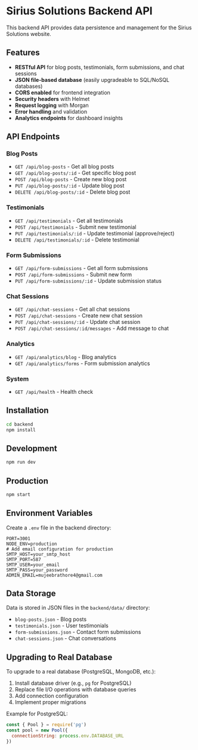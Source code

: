 # Sirius Solutions Backend API

This backend API provides data persistence and management for the Sirius Solutions website.

## Features

- **RESTful API** for blog posts, testimonials, form submissions, and chat sessions
- **JSON file-based database** (easily upgradeable to SQL/NoSQL databases)
- **CORS enabled** for frontend integration
- **Security headers** with Helmet
- **Request logging** with Morgan
- **Error handling** and validation
- **Analytics endpoints** for dashboard insights

## API Endpoints

### Blog Posts
- `GET /api/blog-posts` - Get all blog posts
- `GET /api/blog-posts/:id` - Get specific blog post
- `POST /api/blog-posts` - Create new blog post
- `PUT /api/blog-posts/:id` - Update blog post
- `DELETE /api/blog-posts/:id` - Delete blog post

### Testimonials
- `GET /api/testimonials` - Get all testimonials
- `POST /api/testimonials` - Submit new testimonial
- `PUT /api/testimonials/:id` - Update testimonial (approve/reject)
- `DELETE /api/testimonials/:id` - Delete testimonial

### Form Submissions
- `GET /api/form-submissions` - Get all form submissions
- `POST /api/form-submissions` - Submit new form
- `PUT /api/form-submissions/:id` - Update submission status

### Chat Sessions
- `GET /api/chat-sessions` - Get all chat sessions
- `POST /api/chat-sessions` - Create new chat session
- `PUT /api/chat-sessions/:id` - Update chat session
- `POST /api/chat-sessions/:id/messages` - Add message to chat

### Analytics
- `GET /api/analytics/blog` - Blog analytics
- `GET /api/analytics/forms` - Form submission analytics

### System
- `GET /api/health` - Health check

## Installation

```bash
cd backend
npm install
```

## Development

```bash
npm run dev
```

## Production

```bash
npm start
```

## Environment Variables

Create a `.env` file in the backend directory:

```env
PORT=3001
NODE_ENV=production
# Add email configuration for production
SMTP_HOST=your_smtp_host
SMTP_PORT=587
SMTP_USER=your_email
SMTP_PASS=your_password
ADMIN_EMAIL=mujeebrathore4@gmail.com
```

## Data Storage

Data is stored in JSON files in the `backend/data/` directory:
- `blog-posts.json` - Blog posts
- `testimonials.json` - User testimonials
- `form-submissions.json` - Contact form submissions
- `chat-sessions.json` - Chat conversations

## Upgrading to Real Database

To upgrade to a real database (PostgreSQL, MongoDB, etc.):

1. Install database driver (e.g., `pg` for PostgreSQL)
2. Replace file I/O operations with database queries
3. Add connection configuration
4. Implement proper migrations

Example for PostgreSQL:
```javascript
const { Pool } = require('pg')
const pool = new Pool({
  connectionString: process.env.DATABASE_URL
})
```
